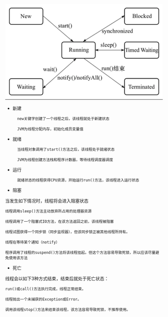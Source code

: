 ![丢失](/Java高级/资料/线程状态.webp "线程状态")

* 新建

        new关键字创建了一个线程之后，该线程就处于新建状态

        JVM为线程分配内存，初始化成员变量值
* 就绪

        当线程对象调用了start()方法之后，该线程处于就绪状态

        JVM为线程创建方法栈和程序计数器，等待线程调度器调度
* 运行

        就绪状态的线程获得CPU资源，开始运行run()方法，该线程进入运行状态
* 阻塞

当发生如下情况时，线程将会进入阻塞状态

    线程调用sleep()方法主动放弃所占用的处理器资源

    线程调用了一个阻塞式IO方法，在该方法返回之前，该线程被阻塞

    线程试图获得一个同步锁（同步监视器），但该同步锁正被其他线程所持有。

    线程在等待某个通知（notify）

    程序调用了线程的suspend()方法将该线程挂起。但这个方法容易导致死锁，所以应该尽量避免使用该方法

* 死亡

线程会以如下3种方式结束，结束后就处于死亡状态：

    run()或call()方法执行完成，线程正常结束。

    线程抛出一个未捕获的Exception或Error。

    调用该线程stop()方法来结束该线程，该方法容易导致死锁，不推荐使用。
